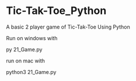 # Tic-Tak-Toe_Python
A basic 2 player game of Tic-Tak-Toe Using Python

Run on windows with

py 21_Game.py

run on mac with

python3 21_Game.py
